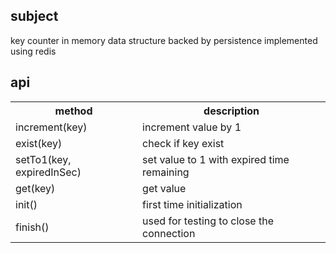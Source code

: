 <h2>subject</h2>
key counter in memory data structure backed by persistence implemented using redis

<h2>api</h2>
<table>
  <tr>
    <th>method</th>
    <th>description</th>
  </tr>
  <tr>
    <td>increment(key)</td>
    <td>increment value by 1</td>
  </tr>
  <tr>
    <td>exist(key)</td>
    <td>check if key exist</td>
  </tr>
  <tr>
    <td>setTo1(key, expiredInSec)</td>
    <td>set value to 1 with expired time remaining</td>
  </tr>
  <tr>
    <td>get(key)</td>
    <td>get value</td>
  </tr>
  <tr>
    <td>init()</td>
    <td>first time initialization</td>
  </tr>
  <tr>
    <td>finish()</td>
    <td>used for testing to close the connection</td>
  </tr>
</table>
